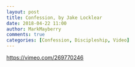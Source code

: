 ```yaml
---
layout: post
title: Confession, by Jake Locklear
date: 2018-04-22 11:00
author: MarkMayberry
comments: true
categories: [Confession, Discipleship, Video]
---
```

https://vimeo.com/269770246
